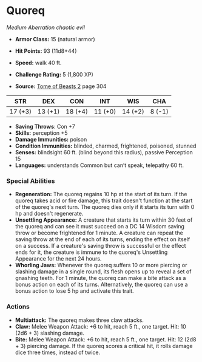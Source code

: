 # Quoreq

*Medium* *Aberration* *chaotic evil*

- **Armor Class:** 15 (natural armor)
- **Hit Points:** 93 (11d8+44)
- **Speed:** walk 40 ft.

- **Challenge Rating:** 5 (1,800 XP)
- **Source:** [Tome of Beasts 2](https://koboldpress.com/kpstore/product/tome-of-beasts-2-for-5th-edition) page 304

| STR | DEX | CON | INT | WIS | CHA |
| --- | --- | --- | --- | --- | --- |
| 17 (+3) | 13 (+1) | 18 (+4) | 11 (+0) | 14 (+2) | 8 (-1) |

- **Saving Throws**: Con +7
- **Skills:** perception +5
- **Damage Immunities:** poison
- **Condition Immunities:** blinded, charmed, frightened, poisoned, stunned
- **Senses:** blindsight 60 ft. (blind beyond this radius), passive Perception 15
- **Languages:** understands Common but can’t speak, telepathy 60 ft.

### Special Abilities

- **Regeneration:** The quoreq regains 10 hp at the start of its turn. If the quoreq takes acid or fire damage, this trait doesn't function at the start of the quoreq's next turn. The quoreq dies only if it starts its turn with 0 hp and doesn't regenerate.
- **Unsettling Appearance:** A creature that starts its turn within 30 feet of the quoreq and can see it must succeed on a DC 14 Wisdom saving throw or become frightened for 1 minute. A creature can repeat the saving throw at the end of each of its turns, ending the effect on itself on a success. If a creature's saving throw is successful or the effect ends for it, the creature is immune to the quoreq's Unsettling Appearance for the next 24 hours.
- **Whorling Jaws:** Whenever the quoreq suffers 10 or more piercing or slashing damage in a single round, its flesh opens up to reveal a set of gnashing teeth. For 1 minute, the quoreq can make a bite attack as a bonus action on each of its turns. Alternatively, the quoreq can use a bonus action to lose 5 hp and activate this trait.

### Actions

- **Multiattack:** The quoreq makes three claw attacks.
- **Claw:** Melee Weapon Attack: +6 to hit, reach 5 ft., one target. Hit: 10 (2d6 + 3) slashing damage.
- **Bite:** Melee Weapon Attack: +6 to hit, reach 5 ft., one target. Hit: 12 (2d8 + 3) piercing damage. If the quoreq scores a critical hit, it rolls damage dice three times, instead of twice.


